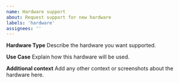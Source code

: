 ```yaml
---
name: Hardware support
about: Request support for new hardware
labels: 'hardware'
assignees: ''
---
```


**Hardware Type**
Describe the hardware you want supported.

**Use Case**
Explain how this hardware will be used.

**Additional context**
Add any other context or screenshots about the hardware here.
